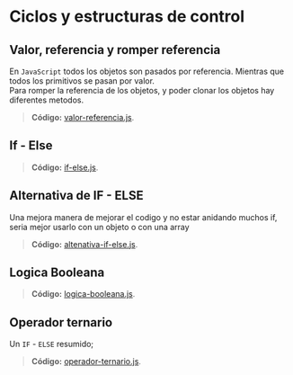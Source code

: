 # Ciclos y estructuras de control
## Valor, referencia y romper referencia
En `JavaScript` todos los objetos son pasados por referencia. Mientras que todos los primitivos se pasan por valor.<br>
Para romper la referencia de los objetos, y poder clonar los objetos hay diferentes metodos.
> **Código:**
> [valor-referencia.js](/s4-estrutura-control-flujo/src/js/33-valor-referencia.js).

## If - Else
> **Código:**
> [if-else.js](/s4-estrutura-control-flujo/src/js/34-if-else.js).

## Alternativa de IF - ELSE
Una mejora manera de mejorar el codigo y no estar anidando muchos if, seria mejor usarlo con un objeto o con una array
> **Código:**
> [altenativa-if-else.js](/s4-estrutura-control-flujo/src/js/35-alternativa-if-else.js).

## Logica Booleana
> **Código:**
> [logica-booleana.js](/s4-estrutura-control-flujo/src/js/36-logica-booleana.js).

## Operador ternario
Un `IF` - `ELSE` resumido;
> **Código:**
> [operador-ternario.js](/s4-estrutura-control-flujo/src/js/38-operador-ternario.js).